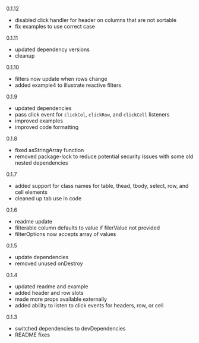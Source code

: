 
0.1.12
- disabled click handler for header on columns that are not sortable 
- fix examples to use correct case

0.1.11
- updated dependency versions 
- cleanup

0.1.10
- filters now update when rows change
- added example4 to illustrate reactive filters

0.1.9
- updated dependencies
- pass click event for `clickCol`, `clickRow`, and `clickCell` listeners
- improved examples
- improved code formatting

0.1.8 
- fixed asStringArray function
- removed package-lock to reduce potential security issues with some old nested dependencies

0.1.7
- added support for class names for table, thead, tbody, select, row, and cell elements
- cleaned up tab use in code

0.1.6
- readme update
- filterable column defaults to value if filerValue not provided
- filterOptions now accepts array of values

0.1.5
- update dependencies
- removed unused onDestroy

0.1.4
- updated readme and example
- added header and row slots
- made more props available externally
- added ability to listen to click events for headers, row, or cell

0.1.3
- switched dependencies to devDependencies
- README fixes